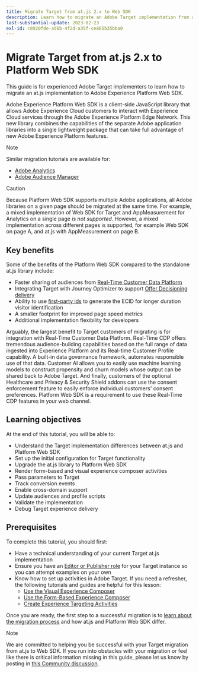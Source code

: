 ```yaml
---
title: Migrate Target from at.js 2.x to Web SDK
description: Learn how to migrate an Adobe Target implementation from at.js 2.x to Adobe Experience Platform Web SDK. Topics include loading the JavaScript library, sending parameters, rendering activities, and other noteworthy callouts.
last-substantial-update: 2023-02-23
exl-id: c8920fde-ad6b-4f2d-a35f-ce865b35bba0
---
```

# Migrate Target from at.js 2.x to Platform Web SDK

This guide is for experienced Adobe Target implementers to learn how to migrate an at.js implementation to Adobe Experience Platform Web SDK. 

Adobe Experience Platform Web SDK is a client-side JavaScript library that allows Adobe Experience Cloud customers to interact with Experience Cloud services through the Adobe Experience Platform Edge Network. This new library combines the capabilities of the separate Adobe application libraries into a single lightweight package that can take full advantage of new Adobe Experience Platform features.


>[!NOTE]
>
>Similar migration tutorials are available for:
>
> * [Adobe Analytics](../tutorial-migrate-analytics-websdk/migration-to-websdk-overview.md)
> * [Adobe Audience Manager](https://experienceleague.adobe.com/en/docs/audience-manager/user-guide/migrate-to-web-sdk/appmeasurement-to-web-sdk)

>[!CAUTION]
>
> Because Platform Web SDK supports multiple Adobe applications, all Adobe libraries on a given page should be migrated at the same time. For example, a mixed implementation of Web SDK for Target and AppMeasurement for Analytics on a single page _is not supported_. However, a mixed implementation across different pages is supported, for example Web SDK on page A, and at.js with AppMeasurement on page B.



## Key benefits

Some of the benefits of the Platform Web SDK compared to the standalone at.js library include:

* Faster sharing of audiences from [Real-Time Customer Data Platform](https://experienceleague.adobe.com/docs/platform-learn/tutorials/experience-cloud/next-hit-personalization.html)
* Integrating Target with Journey Optimizer to support [Offer Decisioning delivery](https://experienceleague.adobe.com/docs/target/using/integrate/ajo/offer-decision.html)
* Ability to use [first-party ids](https://experienceleague.adobe.com/docs/platform-learn/data-collection/edge-network/generate-first-party-device-ids.html) to generate the ECID for longer duration visitor identification
* A smaller footprint for improved page speed metrics
* Additional implementation flexibility for developers

Arguably, the largest benefit to Target customers of migrating is for integration with Real-Time Customer Data Platform. Real-Time CDP offers tremendous audience-building capabilities based on the full range of data ingested into Experience Platform and its Real-time Customer Profile capability. A built-in data governance framework, automates responsible use of that data. Customer AI allows you to easily use machine learning models to construct propensity and churn models whose output can be shared back to Adobe Target. And finally, customers of the optional Healthcare and Privacy & Security Shield addons can use the consent enforcement feature to easily enforce individual customers' consent preferences. Platform Web SDK is a requirement to use these Real-Time CDP features in your web channel.

## Learning objectives

At the end of this tutorial, you will be able to:

* Understand the Target implementation differences between at.js and Platform Web SDK
* Set up the initial configuration for Target functionality
* Upgrade the at.js library to Platform Web SDK
* Render form-based and visual experience composer activities
* Pass parameters to Target
* Track conversion events
* Enable cross-domain support
* Update audiences and profile scripts
* Validate the implementation
* Debug Target experience delivery 


## Prerequisites

To complete this tutorial, you should first:

* Have a technical understanding of your current Target at.js implementation
* Ensure you have an [Editor or Publisher role](https://experienceleague.adobe.com/docs/target/using/administer/manage-users/enterprise/properties-overview.html#section_8C425E43E5DD4111BBFC734A2B7ABC80) for your Target instance so you can attempt examples on your own
* Know how to set up activities in Adobe Target. If you need a refresher, the following tutorials and guides are helpful for this lesson:
    * [Use the Visual Experience Composer](https://experienceleague.adobe.com/docs/target-learn/tutorials/experiences/use-the-visual-experience-composer.html)
    * [Use the Form-Based Experience Composer](https://experienceleague.adobe.com/docs/target-learn/tutorials/experiences/use-the-form-based-experience-composer.html)
    * [Create Experience Targeting Activities](https://experienceleague.adobe.com/docs/target-learn/tutorials/activities/create-experience-targeting-activities.html)

Once you are ready, the first step to a successful migration is to [learn about the migration process](migration-overview.md) and how at.js and Platform Web SDK differ.

>[!NOTE]
>
>We are committed to helping you be successful with your Target migration from at.js to Web SDK. If you run into obstacles with your migration or feel like there is critical information missing in this guide, please let us know by posting in [this Community discussion](https://experienceleaguecommunities.adobe.com/t5/adobe-experience-platform-data/tutorial-discussion-migrate-target-from-at-js-to-web-sdk/m-p/575587#M463).
